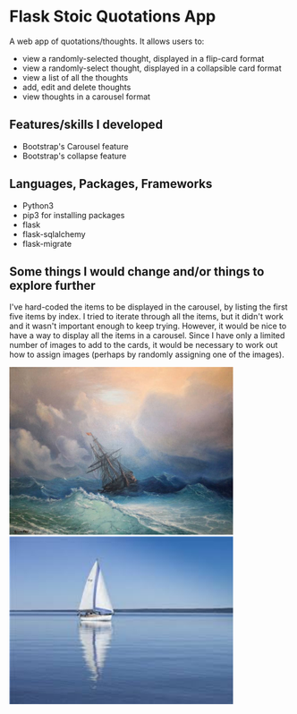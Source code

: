 # Flask Stoic Quotations App
A web app of quotations/thoughts. It allows users to:
* view a randomly-selected thought, displayed in a flip-card format
* view a randomly-select thought, displayed in a collapsible card format
* view a list of all the thoughts
* add, edit and delete thoughts
* view thoughts in a carousel format

## Features/skills I developed
* Bootstrap's Carousel feature
* Bootstrap's collapse feature

## Languages, Packages, Frameworks
* Python3
* pip3 for installing packages
* flask 
* flask-sqlalchemy
* flask-migrate

## Some things I would change and/or things to explore further
I've hard-coded the items to be displayed in the carousel, by listing the first five items by index. I tried to iterate through all the items, but it didn't work and it wasn't important enough to keep trying. However, it would be nice to have a way to display all the items in a carousel. Since I have only a limited number of images to add to the cards, it would be necessary to work out how to assign images (perhaps by randomly assigning one of the images).

<p>
<img src="/app/static/storm.jpg" alt="Stormy seas" width="400" height="300">
<img src="/app/static/calm.jpeg" alt="Calm seas" width="400" height="300">
</p>

